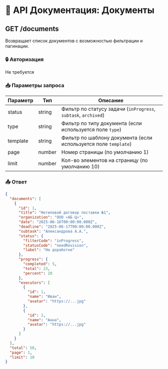# 📄 API Документация: Документы

## GET /documents

Возвращает список документов с возможностью фильтрации и пагинации.

### 🔒 Авторизация
Не требуется

### 📥 Параметры запроса

| Параметр | Тип     | Описание                                                                 |
|----------|---------|--------------------------------------------------------------------------|
| status   | string  | Фильтр по статусу задачи (`inProgress`, `subtask`, `archived`)           |
| type     | string  | Фильтр по типу документа (если используется поле `type`)                |
| template | string  | Фильтр по шаблону документа (если используется поле `template`)         |
| page     | number  | Номер страницы (по умолчанию 1)                                          |
| limit    | number  | Кол-во элементов на страницу (по умолчанию 10)                           |

### 📤 Ответ

```json
{
  "documents": [
    {
      "id": 1,
      "title": "Нетиповой договор поставки №1",
      "organization": "ООО «АБ Ц»",
      "date": "2025-06-16T00:00:00.000Z",
      "deadline": "2025-06-17T00:00:00.000Z",
      "subtask": "Александрова А.А.",
      "status": {
        "filterCode": "inProgress",
        "statusCode": "needRevision",
        "label": "На доработке"
      },
      "progress": {
        "completed": 5,
        "total": 23,
        "percent": 20
      },
      "executors": [
        {
          "id": 1,
          "name": "Иван",
          "avatar": "https://...jpg"
        },
        {
          "id": 2,
          "name": "Анна",
          "avatar": "https://...jpg"
        }
      ]
    }
  ],
  "total": 50,
  "page": 1,
  "limit": 10
}
```